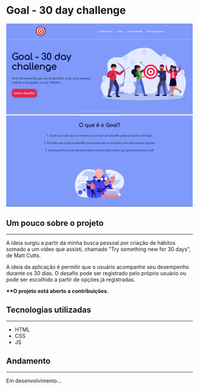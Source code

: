 # Goal - 30 day challenge

<img src=".github/landing-page.png" />

<img src=".github/content.png" />

<br>

## Um pouco sobre o projeto

---

<p>A ideia surgiu a partir da minha busca pessoal por criação de hábitos somado a um vídeo que assisti, chamado "Try something new for 30 days", de Matt Cutts. </p>

<p>A ideia da aplicação é permitir que o usuário acompanhe seu desempenho durante os 30 dias. O desafio pode ser registrado pelo próprio usuário ou pode ser escolhido a partir de opções já registradas.</p>

<p><strong>**O projeto está aberto a contribuições.</strong></p>

## Tecnologias utilizadas

---

- HTML
- CSS
- JS

## Andamento

---

<p>Em desenvolvimento...</p>
